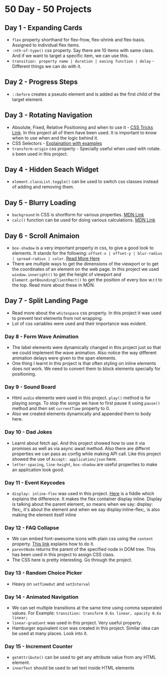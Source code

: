 50 Day - 50 Projects
================

## Day 1 - Expanding Cards

* `flex` property shorthand for flex-frow, flex-shrink and flex-basis. Assigned to individual flex items.
* `:nth-of-type()` css property. Say there are 10 items with same class. And if we want to target a specific item, we can use this. 
* `transition: property name | duration | easing function | delay` - Different things we can do with it.



## Day 2 - Progress Steps

* `::before` creates a pseudo element and is added as the first child of the target element.



## Day 3 - Rotating Navigation

- Absolute, Fixed, Relative Positioning and when to use it - [CSS Tricks Link](https://css-tricks.com/absolute-relative-fixed-positioining-how-do-they-differ/). In this project all of them have been used. It is important to know when to use when and the logic behind it. 
- CSS Selectors - [Explaination with examples](https://code.tutsplus.com/tutorials/the-30-css-selectors-you-must-memorize--net-16048) 
- `transform-origin` css property - Specially useful when used with rotate. s been used in this project.



## Day 4 - Hidden Seach Widget 

- `element.classList.toggle()` can be used to switch css classes instead of adding and removing them.



## Day 5 - Blurry Loading

- `background` in CSS is shortform for various properties. [MDN Link](https://developer.mozilla.org/en-US/docs/Web/CSS/background)
- `calc()` function can be used for doing various calculations. [MDN Link](https://developer.mozilla.org/en-US/docs/Web/CSS/calc())




## Day 6 - Scroll Animaion

- `box-shadow` is a very important property in css, to give a good look to elements. It stands for the following: `offset-x | offset-y | blur-radius | spread-radius | color`. [Read More Here](https://developer.mozilla.org/en-US/docs/Web/CSS/box-shadow)
- There are multiple ways to get the dimensions of the viewport or to get the coordinates of an element on the web page. In this project we used `window.inneright()` to get the height of viewport and `Element.getBoundingClientRect()` to get the position of every box w.r.t to the top. Read more about these in MDN. 




## Day 7 - Split Landing Page

- Read more about the `whitespace` css property. In this project it was used to prevent text elements from not wrapping.
- Lot of css variables were used and their importance was evident.



### Day 8 - Form Wave Animation

- The label elements were dynamically changed in this project just so that we could implement the wave animation. Also notice the way different animation delays were given to the span elements.
- One thing I learnt in this project is that often styling on inline elements does not work. We need to convert them to block elements specially for positioning. 




### Day 9 - Sound Board

- Html `audio` elements were used in this project. `play()` method is for playing songs. To stop the songs we have to first pause it using `pause()` method and then set `currentTime` property to 0.
- Also we created elements dynamically and appended them to body here.

 

### Day 10 - Dad Jokes

- Learnt about fetch api. And this project showed how to use it via promises as well as via async await method. Also there are differnt properties we can pass as config while making API call. Like this project showed the use of `Accept: application/json` here.
- `letter-spacing`, `line-height`, `box-shadow` are useful properties to make an application look good.



### Day 11 - Event Keycodes

- `display: inline-flex` was used in this project. [Here](http://jsfiddle.net/mgr0en3q/1/) is a fiddle which explains the difference. It makes the flex container display inline. Display is talking about the parent element, so means when we say: display: flex;, it's about the element and when we say display:inline-flex;, is also making the element itself inline



### Day 12 - FAQ Collapse

- We can embed font-awesome icons with plain css using the `content` property. [This link](https://fontawesome.com/how-to-use/on-the-web/advanced/css-pseudo-elements) explains how to do it.
- `parentNode` returns the parent of the specified node in DOM tree. This has been used in this project to assign CSS class.
- The CSS here is pretty interesting. Go through the project. 



### Day 13 - Random Choice Picker

- Heavy on `setTimeOut` and `setInterval` 



### Day 14 - Animated Navigation

- We can set multiple transitions at the same time using comma seperated values. For Example: `transition: transform 0.6s linear, opacity 0.6s linear;`
- `linear-gradient` was used in this project. Very useful property.
- Hamburger equivalent icon was created in this project. Similar idea can be used at many places. Look into it.


### Day 15 - Increment Counter

- `getAttribute()` can be used to get any attribute value from any HTML element.
- `innerText` should be used to set text inside HTML elements  